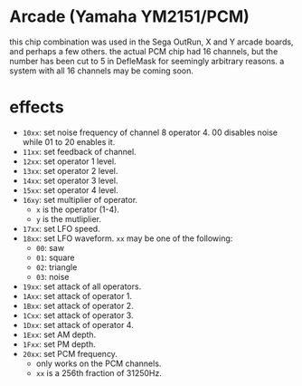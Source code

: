 # Arcade (Yamaha YM2151/PCM)

this chip combination was used in the Sega OutRun, X and Y arcade boards, and perhaps a few others.
the actual PCM chip had 16 channels, but the number has been cut to 5 in DefleMask for seemingly arbitrary reasons. a system with all 16 channels may be coming soon.

# effects

- `10xx`: set noise frequency of channel 8 operator 4. 00 disables noise while 01 to 20 enables it.
- `11xx`: set feedback of channel.
- `12xx`: set operator 1 level.
- `13xx`: set operator 2 level.
- `14xx`: set operator 3 level.
- `15xx`: set operator 4 level.
- `16xy`: set multiplier of operator.
  - `x` is the operator (1-4).
  - `y` is the mutliplier.
- `17xx`: set LFO speed.
- `18xx`: set LFO waveform. `xx` may be one of the following:
  - `00`: saw
  - `01`: square
  - `02`: triangle
  - `03`: noise
- `19xx`: set attack of all operators.
- `1Axx`: set attack of operator 1.
- `1Bxx`: set attack of operator 2.
- `1Cxx`: set attack of operator 3.
- `1Dxx`: set attack of operator 4.
- `1Exx`: set AM depth.
- `1Fxx`: set PM depth.
- `20xx`: set PCM frequency.
  - only works on the PCM channels.
  - `xx` is a 256th fraction of 31250Hz.
